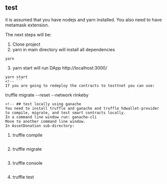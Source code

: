 
<!-- ## developement
The smart contracts are build using truffle and tested locally using ganache-cli. -->


## test
it is assumed that you have nodejs and yarn installed. You also need to have metamask extension.

The next steps will be:
1. Clone project
2. yarn in main directory will install all dependencies
```
yarn
```
3. yarn start will run DApp http://localhost:3000/
```
yarn start
<!-- ```
If you are going to redeploy the contracts to testtnet you can use:
```
truffle migrate --reset --network rinkeby
``` -->
<!-- ## test locally using ganache
You need to install truffle and ganache and truffle hdwallet-provider to compile, migrate, and test smart contracts locally.
In a command line window run: ganache-cli
Move to another command line window.
In AssetDonation sub-directory:
```
1. truffle compile
```
```
2. truffle migrate
```
```
3. truffle console
```
```
4. truffle test
``` -->
